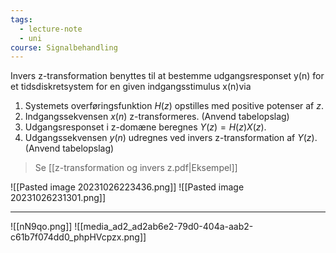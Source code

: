 ```yaml
---
tags:
  - lecture-note
  - uni
course: Signalbehandling
---
```

Invers z-transformation benyttes til at bestemme udgangsresponset y(n) for et tidsdiskretsystem for en given indgangsstimulus x(n)via
1. Systemets overføringsfunktion $H(z)$ opstilles med positive potenser af $z$.
2. Indgangssekvensen $x(n)$ z-transformeres. (Anvend tabelopslag)
3. Udgangsresponset i z-domæne beregnes $Y(z) =H(z)X(z)$.
4. Udgangssekvensen $y(n)$ udregnes ved invers z-transformation af $Y(z)$. (Anvend tabelopslag)
>Se [[z-transformation og invers z.pdf|Eksempel]]

![[Pasted image 20231026223436.png]]
![[Pasted image 20231026231301.png]]
***
![[nN9qo.png]]
![[media_ad2_ad2ab6e2-79d0-404a-aab2-c61b7f074dd0_phpHVcpzx.png]]
